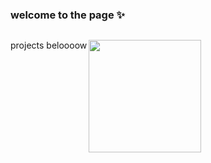 
<h3>welcome to the page ✨</h3>

<p style="display:inline-block;">
  projects beloooow 
  <a href="https://kimetsu-no-yaiba.fandom.com/wiki/Tengen_Uzui">
  <img width="180" align="right" src="https://pa1.aminoapps.com/8284/e4117fcc2be4224baafb4685c331370405360631r1-480-270_hq.gif">
  </a>
</p>
